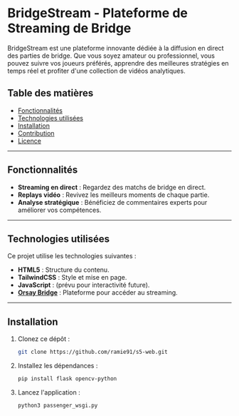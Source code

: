 # BridgeStream - Plateforme de Streaming de Bridge

BridgeStream est une plateforme innovante dédiée à la diffusion en direct des parties de bridge. Que vous soyez amateur ou professionnel, vous pouvez suivre vos joueurs préférés, apprendre des meilleures stratégies en temps réel et profiter d'une collection de vidéos analytiques.

## Table des matières

- [Fonctionnalités](#fonctionnalités)
- [Technologies utilisées](#technologies-utilisées)
- [Installation](#installation)
- [Contribution](#contribution)
- [Licence](#licence)


---

## Fonctionnalités

- **Streaming en direct** : Regardez des matchs de bridge en direct.
- **Replays vidéo** : Revivez les meilleurs moments de chaque partie.
- **Analyse stratégique** : Bénéficiez de commentaires experts pour améliorer vos compétences.

---

## Technologies utilisées

Ce projet utilise les technologies suivantes :

- **HTML5** : Structure du contenu.
- **TailwindCSS** : Style et mise en page.
- **JavaScript** : (prévu pour interactivité future).
- **[Orsay Bridge](https://orsay-bridge.fr)** : Plateforme pour accéder au streaming.

---

## Installation

1. Clonez ce dépôt :
   ```bash
   git clone https://github.com/ramie91/s5-web.git
   ```
2. Installez les dépendances :  
   ```bash
   pip install flask opencv-python
   ```
3. Lancez l'application :  
   ```bash
   python3 passenger_wsgi.py
   ```

